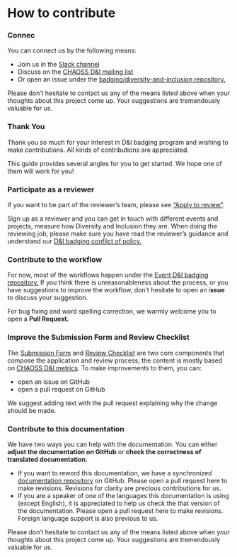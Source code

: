 # How to contribute

### Connec

You can connect us by the following means:

* Join us in the [Slack channel](https://chaoss-workspace.slack.com/join/shared_invite/zt-dqeab4ab-4XrH51rc4y_WXjN~uI~6rA#/)
* Discuss on the [CHAOSS D&I mailing list](https://lists.linuxfoundation.org/mailman/listinfo/chaoss-diversity-inclusion)
* Or open an issue under the [badging/diversity-and-inclusion repository.](https://github.com/badging/diversity-and-inclusion) 

Please don’t hesitate to contact us any of the means listed above when your thoughts about this project come up. Your suggestions are tremendously valuable for us. 

### Thank You

Thank you so much for your interest in D&I badging program and wishing to make contributions. All kinds of contributions are appreciated.

This guide provides several angles for you to get started. We hope one of them will work for you!

### Participate as a reviewer

If you want to be part of the reviewer’s team, please see [“Apply to review”](https://chaoss-project.gitbook.io/badging/reviewing/apply-to-review). 

Sign up as a reviewer and you can get in touch with different events and projects, measure how Diversity and Inclusion they are. When doing the reviewing job, please make sure you have read the reviewer’s guidance and understand our [D&I badging conflict of policy.](https://chaoss-project.gitbook.io/badging/reviewing/d-and-i-badging-conflict-of-interest-policy)

### Contribute to the workflow

For now, most of the workflows happen under the [Event D&I badging repository.](https://github.com/badging/event-diversity-and-inclusion) If you think there is unreasonableness about the process, or you have suggestions to improve the workflow, don't hesitate to open an i**ssue** to discuss your suggestion.  
  
For bug fixing and word spelling correction, we warmly welcome you to open a **Pull Request.**

### Improve the Submission Form and Review Checklist

The [Submission Form](https://chaoss.community/diversity-and-inclusion-badging/) and [Review Checklist](https://github.com/badging/event-diversity-and-inclusion/blob/master/.github/checklist.md) are two core components that compose the application and review process, the content is mostly based on [CHAOSS D&I metrics](https://github.com/chaoss/wg-diversity-inclusion/). To make improvements to them, you can:

* open an issue on GitHub
* open a pull request on GitHub

We suggest adding text with the pull request explaining why the change should be made.

### Contribute to this documentation

We have two ways you can help with the documentation. You can either **adjust the documentation on GitHub** or **check the correctness of translated documentation.**

* If you want to reword this documentation,  we have a synchronized [documentation repository](https://github.com/badging/documentation-unavailable) on GitHub. Please open a pull request here to make revisions. Revisions for clarity are precious contributions for us.
* If you are a speaker of one of the languages this documentation is using \(except English\), it is appreciated to help us check the that version of the documentation. Please open a pull request here to make revisions. Foreign language support is also previous to us.

Please don’t hesitate to contact us any of the means listed above when your thoughts about this project come up. Your suggestions are tremendously valuable for us. 


